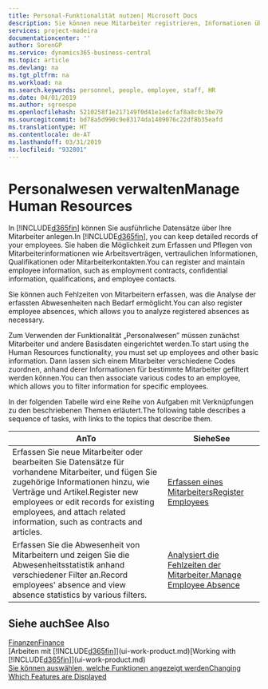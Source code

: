 ```yaml
---
title: Personal-Funktionalität nutzen| Microsoft Docs
description: Sie können neue Mitarbeiter registrieren, Informationen über bestehende Mitarbeiter bearbeiten und Fehlzeiten aufzeichnen und analysieren.
services: project-madeira
documentationcenter: ''
author: SorenGP
ms.service: dynamics365-business-central
ms.topic: article
ms.devlang: na
ms.tgt_pltfrm: na
ms.workload: na
ms.search.keywords: personnel, people, employee, staff, HR
ms.date: 04/01/2019
ms.author: sgroespe
ms.openlocfilehash: 5210258f1e217149f0d41e1edcfaf8a8c0c3be79
ms.sourcegitcommit: bd78a5d990c9e83174da1409076c22df8b35eafd
ms.translationtype: HT
ms.contentlocale: de-AT
ms.lasthandoff: 03/31/2019
ms.locfileid: "932801"
---
```

# <a name="manage-human-resources"></a><span data-ttu-id="61503-103">Personalwesen verwalten</span><span class="sxs-lookup"><span data-stu-id="61503-103">Manage Human Resources</span></span>
<span data-ttu-id="61503-104">In [!INCLUDE[d365fin](includes/d365fin_md.md)] können Sie ausführliche Datensätze über Ihre Mitarbeiter anlegen.</span><span class="sxs-lookup"><span data-stu-id="61503-104">In [!INCLUDE[d365fin](includes/d365fin_md.md)], you can keep detailed records of your employees.</span></span> <span data-ttu-id="61503-105">Sie haben die Möglichkeit zum Erfassen und Pflegen von Mitarbeiterinformationen wie Arbeitsverträgen, vertraulichen Informationen, Qualifikationen oder Mitarbeiterkontakten.</span><span class="sxs-lookup"><span data-stu-id="61503-105">You can register and maintain employee information, such as employment contracts, confidential information, qualifications, and employee contacts.</span></span>

<span data-ttu-id="61503-106">Sie können auch Fehlzeiten von Mitarbeitern erfassen, was die Analyse der erfassten Abwesenheiten nach Bedarf ermöglicht.</span><span class="sxs-lookup"><span data-stu-id="61503-106">You can also register employee absences, which allows you to analyze registered absences as necessary.</span></span>

<span data-ttu-id="61503-107">Zum Verwenden der Funktionalität „Personalwesen” müssen zunächst Mitarbeiter und andere Basisdaten eingerichtet werden.</span><span class="sxs-lookup"><span data-stu-id="61503-107">To start using the Human Resources functionality, you must set up employees and other basic information.</span></span> <span data-ttu-id="61503-108">Dann lassen sich einem Mitarbeiter verschiedene Codes zuordnen, anhand derer Informationen für bestimmte Mitarbeiter gefiltert werden können.</span><span class="sxs-lookup"><span data-stu-id="61503-108">You can then associate various codes to an employee, which allows you to filter information for specific employees.</span></span>

<span data-ttu-id="61503-109">In der folgenden Tabelle wird eine Reihe von Aufgaben mit Verknüpfungen zu den beschriebenen Themen erläutert.</span><span class="sxs-lookup"><span data-stu-id="61503-109">The following table describes a sequence of tasks, with links to the topics that describe them.</span></span>

| <span data-ttu-id="61503-110">An</span><span class="sxs-lookup"><span data-stu-id="61503-110">To</span></span> | <span data-ttu-id="61503-111">Siehe</span><span class="sxs-lookup"><span data-stu-id="61503-111">See</span></span> |
| --- | --- |
| <span data-ttu-id="61503-112">Erfassen Sie neue Mitarbeiter oder bearbeiten Sie Datensätze für vorhandene Mitarbeiter, und fügen Sie zugehörige Informationen hinzu, wie Verträge und Artikel.</span><span class="sxs-lookup"><span data-stu-id="61503-112">Register new employees or edit records for existing employees, and attach related information, such as contracts and articles.</span></span> |[<span data-ttu-id="61503-113">Erfassen eines Mitarbeiters</span><span class="sxs-lookup"><span data-stu-id="61503-113">Register Employees</span></span>](hr-how-register-employees.md) |
| <span data-ttu-id="61503-114">Erfassen Sie die Abwesenheit von Mitarbeitern und zeigen Sie die Abwesenheitsstatistik anhand verschiedener Filter an.</span><span class="sxs-lookup"><span data-stu-id="61503-114">Record employees' absence and view absence statistics by various filters.</span></span> |[<span data-ttu-id="61503-115">Analysiert die Fehlzeiten der Mitarbeiter.</span><span class="sxs-lookup"><span data-stu-id="61503-115">Manage Employee Absence</span></span>](hr-how-manage-absence.md) |

## <a name="see-also"></a><span data-ttu-id="61503-116">Siehe auch</span><span class="sxs-lookup"><span data-stu-id="61503-116">See Also</span></span>
[<span data-ttu-id="61503-117">Finanzen</span><span class="sxs-lookup"><span data-stu-id="61503-117">Finance</span></span>](finance.md)  
<span data-ttu-id="61503-118">[Arbeiten mit [!INCLUDE[d365fin](includes/d365fin_md.md)]](ui-work-product.md)</span><span class="sxs-lookup"><span data-stu-id="61503-118">[Working with [!INCLUDE[d365fin](includes/d365fin_md.md)]](ui-work-product.md)</span></span>  
[<span data-ttu-id="61503-119">Sie können auswählen, welche Funktionen angezeigt werden</span><span class="sxs-lookup"><span data-stu-id="61503-119">Changing Which Features are Displayed</span></span>](ui-experiences.md)        
